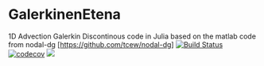 # GalerkinenEtena
1D Advection Galerkin Discontinous code in Julia based on the matlab code from nodal-dg [https://github.com/tcew/nodal-dg]
[![Build Status](https://travis-ci.org/aitzkora/GalerkinEtena.jl.svg?branch=master)](https://travis-ci.org/aitzkora/GalerkinEtena.jl)
[![codecov](https://codecov.io/gh/aitzkora/GalerkinEtena.jl/branch/master/graph/badge.svg)](https://codecov.io/gh/aitzkora/GalerkinEtena.jl)
[![](https://img.shields.io/badge/docs-stable-blue.svg)](https://aitzkora.github.io/GalerkinEtena.jl/stable)

